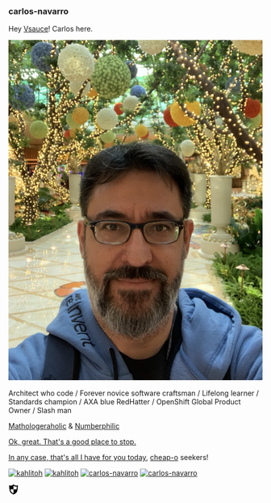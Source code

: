 ### carlos-navarro

Hey [Vsauce](https://youtube.com/c/vsauce1)! Carlos here.

![carlos-navarro](./avatars/re-invent.jpeg)

Architect who code / Forever novice software craftsman / Lifelong learner / Standards champion / AXA blue RedHatter / OpenShift Global Product Owner / Slash man

[Mathologeraholic](https://youtube.com/c/Mathologer) & [Numberphilic](https://youtube.com/user/numberphile) 

[Ok, great. That's a good place to stop.](https://youtube.com/c/MichaelPennMath)

[In any case, that's all I have for you today](https://youtube.com/c/lockpickinglawyer), [cheap-o](https://youtube.com/c/DarrenWalkerMultimeterReviews) seekers!

<!-- Please don't remove this: Grab your social icons from https://github.com/carlsednaoui/gitsocial -->

<!-- display the social media buttons in your README -->

[![kahlitoh][1.1]][1]
[![kahlitoh][2.1]][2]
[![carlos-navarro][6.1]][6]
[![carlos-navarro][6.1]][6]


[![badges][0.1]][0]

<!-- links to social media icons -->
<!-- no need to change these -->

<!-- icons with padding -->

[0.1]: ./badges/b.png
[1.1]: http://i.imgur.com/tXSoThF.png (twitter icon with padding)
[2.1]: http://i.imgur.com/P3YfQoD.png (facebook icon with padding)
[3.1]: http://i.imgur.com/yCsTjba.png (google plus icon with padding)
[4.1]: http://i.imgur.com/YckIOms.png (tumblr icon with padding)
[5.1]: http://i.imgur.com/1AGmwO3.png (dribbble icon with padding)
[6.1]: http://i.imgur.com/0o48UoR.png (github icon with padding)

<!-- icons without padding -->

[0.2]: ./badges/b.png
[1.2]: http://i.imgur.com/wWzX9uB.png (twitter icon without padding)
[2.2]: http://i.imgur.com/fep1WsG.png (facebook icon without padding)
[3.2]: http://i.imgur.com/VlgBKQ9.png (google plus icon without padding)
[4.2]: http://i.imgur.com/jDRp47c.png (tumblr icon without padding)
[5.2]: http://i.imgur.com/Vvy3Kru.png (dribbble icon without padding)
[6.2]: http://i.imgur.com/9I6NRUm.png (github icon without padding)


<!-- links to your social media accounts -->
<!-- update these accordingly -->

[0]: ./badges/
[1]: http://www.twitter.com/kahlitoh
[2]: http://www.facebook.com/kahlitoh
[3]: https://plus.google.com/not-available
[4]: http://kahlitoh.tumblr.com
[5]: http://dribbble.com/kahlitoh
[6]: https://github.com/carlos-navarro
[7]: https://github.com/kahlitoh


<!-- Please don't remove this: Grab your social icons from https://github.com/carlsednaoui/gitsocial -->

